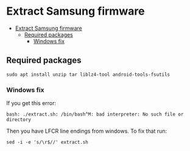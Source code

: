 # Extract Samsung firmware

- [Extract Samsung firmware](#extract-samsung-firmware)
  - [Required packages](#required-packages)
    - [Windows fix](#windows-fix)

## Required packages

```shell
sudo apt install unzip tar liblz4-tool android-tools-fsutils
```

### Windows fix

If you get this error:

```shell
bash: ./extract.sh: /bin/bash^M: bad interpreter: No such file or directory
```

Then you have LFCR line endings from windows. To fix that run:

```shell
sed -i -e 's/\r$//' extract.sh
```
